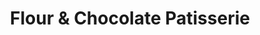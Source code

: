 ---
title: "Flour & Chocolate Patisserie"
url: /brisbane/flour-and-chocolate-patisserie/
shop: bakery
---